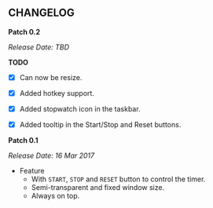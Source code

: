 CHANGELOG
---

**Patch 0.2**

_Release Date: TBD_

**TODO**
- [x] Can now be resize.
- [x] Added hotkey support.
- [x] Added stopwatch icon in the taskbar.
- [x] Added tooltip in the Start/Stop and Reset buttons.


**Patch 0.1**

_Release Date: 16 Mar 2017_

* Feature
    * With `START`, `STOP` and `RESET` button to control the timer.
    * Semi-transparent and fixed window size.
    * Always on top.